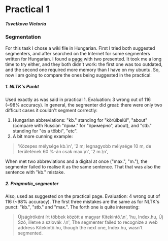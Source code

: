 # Practical 1
##### Tsvetkova Victoria 

### Segmentation
For this task I chose a wiki file in Hungarian. First I tried both suggested segmenters, and after searched on the Internet for some segmenters written for Hungarian. I found a [page](https://github.com/oroszgy/awesome-hungarian-nlp) with two presented. It took me a long time to try either, and they both didn't work: the first one was too outdated, and the second one required more memory than I have on my ubuntu.
So, now I am going to compare the ones being suggested in the practical:

##### 1. NLTK's Punkt
Used exactly as was said in practical 1. 
Evaluation: 3 wrong out of 116 (~98% accuracy).
In general, the segmenter did great: there were only two difficult cases it couldn't segment correctly:

1) Hungarian abbreviations: "kb." standing for "körülbelül", "about" (compare with Russian "прим." for "примерно", about), and "stb." standing for "és a többi", "etc". 
2) A bit more cunning example:

>'Közepes mélysége kb.\n',
 '2 m; legnagyobb mélysége 10 m, de területének 60 %-án csak max.\n',
 '2 m.\n',

When met two abbreviations and a digital at once ("max.", "m."), the segmenter failed to realise it as the same sentence. That that was also the sentence with "kb." mistake.

##### 2. Pragmatic_segmenter
Also, used as suggested on the practical page.
Evaluation: 4 wrong out of 116 (~98% accuracy).
The first three mistakes are the same as for NLTK's punct: "kb.", "stb." and "max.".
The forth one is quite interesting:
>Újságíróként írt többek között a magyar Kitekintő.\n',
 'hu, Index.hu, Új Szó, illetve a szlovák .\n',
The segmenter failed to recognize a web address Kitekintő.hu, though the next one, Index.hu, wasn't segmented.
